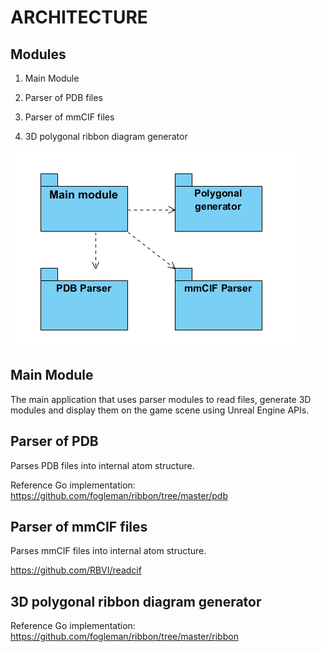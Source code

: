# ARCHITECTURE

## Modules

1. Main Module
2. Parser of PDB files

2. Parser of mmCIF files

3. 3D polygonal ribbon diagram generator

![Module Diagram](./module-diagram.png)

## Main Module

The main application that uses parser modules to read files, generate 3D modules and display them on the game scene using Unreal Engine APIs.

## Parser of PDB

Parses PDB files into internal atom structure.

Reference Go implementation:
https://github.com/fogleman/ribbon/tree/master/pdb

## Parser of mmCIF files

Parses mmCIF files into internal atom structure.

https://github.com/RBVI/readcif

## 3D polygonal ribbon diagram generator

Reference Go implementation:
https://github.com/fogleman/ribbon/tree/master/ribbon